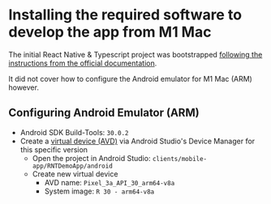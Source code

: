 # Installing the required software to develop the app from M1 Mac

The initial React Native & Typescript project was bootstrapped [following the instructions from the official documentation](https://reactnative.dev/docs/environment-setup).

It did not cover how to configure the Android emulator for M1 Mac (ARM) however.

## Configuring Android Emulator (ARM)

- Android SDK Build-Tools: `30.0.2`
- Create a [virtual device (AVD)](https://developer.android.com/studio/run/managing-avds.html) via Android Studio's Device Manager for this specific version
    * Open the project in Android Studio: `clients/mobile-app/RNTDemoApp/android`
    * Create new virtual device
        * AVD name: `Pixel_3a_API_30_arm64-v8a`
        * System image: `R 30 - arm64-v8a`
